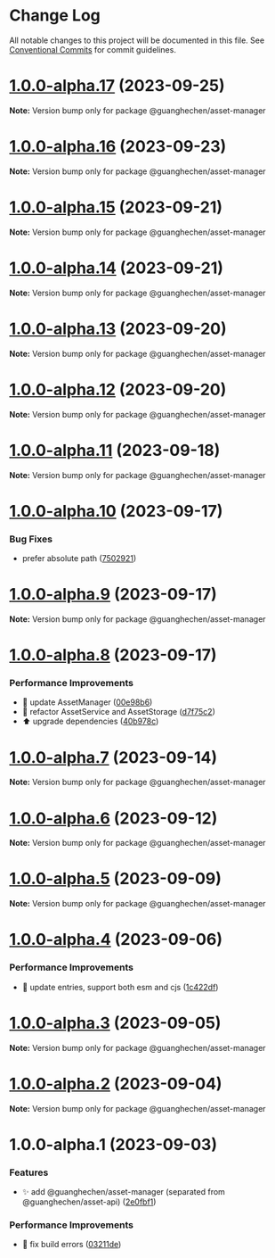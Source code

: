 # Change Log

All notable changes to this project will be documented in this file.
See [Conventional Commits](https://conventionalcommits.org) for commit guidelines.

# [1.0.0-alpha.17](https://github.com/guanghechen/asset/compare/@guanghechen/asset-manager@1.0.0-alpha.16...@guanghechen/asset-manager@1.0.0-alpha.17) (2023-09-25)

**Note:** Version bump only for package @guanghechen/asset-manager





# [1.0.0-alpha.16](https://github.com/guanghechen/asset/compare/@guanghechen/asset-manager@1.0.0-alpha.15...@guanghechen/asset-manager@1.0.0-alpha.16) (2023-09-23)

**Note:** Version bump only for package @guanghechen/asset-manager





# [1.0.0-alpha.15](https://github.com/guanghechen/asset/compare/@guanghechen/asset-manager@1.0.0-alpha.14...@guanghechen/asset-manager@1.0.0-alpha.15) (2023-09-21)

**Note:** Version bump only for package @guanghechen/asset-manager





# [1.0.0-alpha.14](https://github.com/guanghechen/asset/compare/@guanghechen/asset-manager@1.0.0-alpha.13...@guanghechen/asset-manager@1.0.0-alpha.14) (2023-09-21)

**Note:** Version bump only for package @guanghechen/asset-manager





# [1.0.0-alpha.13](https://github.com/guanghechen/asset/compare/@guanghechen/asset-manager@1.0.0-alpha.12...@guanghechen/asset-manager@1.0.0-alpha.13) (2023-09-20)

**Note:** Version bump only for package @guanghechen/asset-manager





# [1.0.0-alpha.12](https://github.com/guanghechen/asset/compare/@guanghechen/asset-manager@1.0.0-alpha.11...@guanghechen/asset-manager@1.0.0-alpha.12) (2023-09-20)

**Note:** Version bump only for package @guanghechen/asset-manager





# [1.0.0-alpha.11](https://github.com/guanghechen/asset/compare/@guanghechen/asset-manager@1.0.0-alpha.10...@guanghechen/asset-manager@1.0.0-alpha.11) (2023-09-18)

**Note:** Version bump only for package @guanghechen/asset-manager





# [1.0.0-alpha.10](https://github.com/guanghechen/asset/compare/@guanghechen/asset-manager@1.0.0-alpha.9...@guanghechen/asset-manager@1.0.0-alpha.10) (2023-09-17)


### Bug Fixes

* prefer absolute path ([7502921](https://github.com/guanghechen/asset/commit/7502921b005a0bb8ae80788d2ca6a5aad6a63e7e))





# [1.0.0-alpha.9](https://github.com/guanghechen/asset/compare/@guanghechen/asset-manager@1.0.0-alpha.8...@guanghechen/asset-manager@1.0.0-alpha.9) (2023-09-17)

**Note:** Version bump only for package @guanghechen/asset-manager





# [1.0.0-alpha.8](https://github.com/guanghechen/asset/compare/@guanghechen/asset-manager@1.0.0-alpha.7...@guanghechen/asset-manager@1.0.0-alpha.8) (2023-09-17)


### Performance Improvements

* :art:  update AssetManager ([00e98b6](https://github.com/guanghechen/asset/commit/00e98b63d3e32869606c58d0c89140f0eabe6ec9))
* :art: refactor AssetService and AssetStorage ([d7f75c2](https://github.com/guanghechen/asset/commit/d7f75c21411a3b61cfd0ee008b01876292ec591d))
* ⬆️ upgrade dependencies ([40b978c](https://github.com/guanghechen/asset/commit/40b978c33285507b66b39be29924868b9bbf11b7))





# [1.0.0-alpha.7](https://github.com/guanghechen/asset/compare/@guanghechen/asset-manager@1.0.0-alpha.6...@guanghechen/asset-manager@1.0.0-alpha.7) (2023-09-14)

**Note:** Version bump only for package @guanghechen/asset-manager





# [1.0.0-alpha.6](https://github.com/guanghechen/asset/compare/@guanghechen/asset-manager@1.0.0-alpha.5...@guanghechen/asset-manager@1.0.0-alpha.6) (2023-09-12)

**Note:** Version bump only for package @guanghechen/asset-manager





# [1.0.0-alpha.5](https://github.com/guanghechen/asset/compare/@guanghechen/asset-manager@1.0.0-alpha.4...@guanghechen/asset-manager@1.0.0-alpha.5) (2023-09-09)

**Note:** Version bump only for package @guanghechen/asset-manager





# [1.0.0-alpha.4](https://github.com/guanghechen/asset/compare/@guanghechen/asset-manager@1.0.0-alpha.3...@guanghechen/asset-manager@1.0.0-alpha.4) (2023-09-06)


### Performance Improvements

* 🔧 update entries, support both esm and cjs ([1c422df](https://github.com/guanghechen/asset/commit/1c422df615d11c2f0a3adbba913b2652c802dd2f))





# [1.0.0-alpha.3](https://github.com/guanghechen/asset/compare/@guanghechen/asset-manager@1.0.0-alpha.2...@guanghechen/asset-manager@1.0.0-alpha.3) (2023-09-05)

**Note:** Version bump only for package @guanghechen/asset-manager





# [1.0.0-alpha.2](https://github.com/guanghechen/asset/compare/@guanghechen/asset-manager@1.0.0-alpha.1...@guanghechen/asset-manager@1.0.0-alpha.2) (2023-09-04)

**Note:** Version bump only for package @guanghechen/asset-manager





# 1.0.0-alpha.1 (2023-09-03)


### Features

* ✨ add @guanghechen/asset-manager (separated from @guanghechen/asset-api) ([2e0fbf1](https://github.com/guanghechen/asset/commit/2e0fbf1788c838979590ca2ca7409a467763fc9d))


### Performance Improvements

* 🔧 fix build errors ([03211de](https://github.com/guanghechen/asset/commit/03211deb4046e082943706283588dc821253e875))
